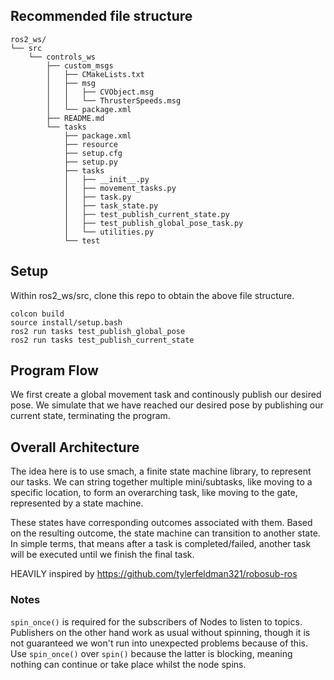 ## Recommended file structure
```
ros2_ws/
└── src
    └── controls_ws
        ├── custom_msgs
        │   ├── CMakeLists.txt
        │   ├── msg
        │   │   ├── CVObject.msg
        │   │   └── ThrusterSpeeds.msg
        │   └── package.xml
        ├── README.md
        └── tasks
            ├── package.xml
            ├── resource
            ├── setup.cfg
            ├── setup.py
            ├── tasks
            │   ├── __init__.py
            │   ├── movement_tasks.py
            │   ├── task.py
            │   ├── task_state.py
            │   ├── test_publish_current_state.py
            │   ├── test_publish_global_pose_task.py
            │   └── utilities.py
            └── test
```
## Setup
Within ros2_ws/src, clone this repo to obtain the above file structure.
    
    colcon build
    source install/setup.bash
    ros2 run tasks test_publish_global_pose
    ros2 run tasks test_publish_current_state
## Program Flow
We first create a global movement task and continously publish our desired pose. We simulate that we have reached our desired pose by publishing our current state, terminating the program.

## Overall Architecture
The idea here is to use smach, a finite state machine library, to represent our tasks. We can string together multiple mini/subtasks, like moving to a specific location, to form an overarching task, like moving to the gate, represented by a state machine.

These states have corresponding outcomes associated with them. Based on the resulting outcome, the state machine can transition to another state. In simple terms, that means after a task is completed/failed, another task will be executed until we finish the final task.

HEAVILY inspired by https://github.com/tylerfeldman321/robosub-ros

### Notes
```spin_once()``` is required for the subscribers of Nodes to listen to topics. Publishers on the other hand work as usual without spinning, though it is not guaranteed we won't run into unexpected problems because of this. Use ```spin_once()``` over ```spin()``` because the latter is blocking, meaning nothing can continue or take place whilst the node spins.
